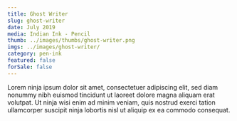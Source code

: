 ```yaml
---
title: Ghost Writer
slug: ghost-writer
date: July 2019
media: Indian Ink - Pencil
thumb: ../images/thumbs/ghost-writer.png
imgs: ../images/ghost-writer/
category: pen-ink
featured: false
forSale: false
---
```


Lorem ninja ipsum dolor sit amet, consectetuer adipiscing elit, sed diam nonummy nibh euismod tincidunt ut laoreet dolore magna aliquam erat volutpat. Ut ninja wisi enim ad minim veniam, quis nostrud exerci tation ullamcorper suscipit ninja lobortis nisl ut aliquip ex ea commodo consequat.
